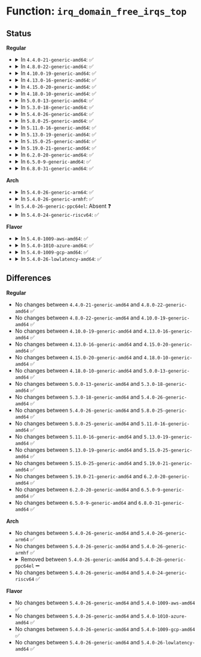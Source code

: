 # Function: <code>irq_domain_free_irqs_top</code>

## Status
<b>Regular</b>
<ul>
<li>
<details>
<summary>In <code>4.4.0-21-generic-amd64</code>: ✅</summary>

```c
void irq_domain_free_irqs_top(struct irq_domain * domain, unsigned int virq, unsigned int nr_irqs)
```

```json
{
  "name": "irq_domain_free_irqs_top",
  "collision_type": "Unique Global",
  "inline_type": "No",
  "funcs": [
    {
      "addr": 18446744071579766992,
      "name": "irq_domain_free_irqs_top",
      "external": true,
      "loc": "kernel/irq/irqdomain.c:1102",
      "file": "kernel/irq/irqdomain.c",
      "inline": "seen, unknown",
      "caller_inline": [],
      "caller_func": [
        "kernel/irq/msi.c:msi_domain_free",
        "kernel/irq/msi.c:msi_domain_alloc"
      ]
    }
  ],
  "symbols": [
    {
      "addr": 18446744071579766992,
      "name": "irq_domain_free_irqs_top",
      "section": ".text",
      "bind": "STB_GLOBAL",
      "size": 92
    }
  ]
}
```
</details>
</li>
<li>
<details>
<summary>In <code>4.8.0-22-generic-amd64</code>: ✅</summary>

```c
void irq_domain_free_irqs_top(struct irq_domain * domain, unsigned int virq, unsigned int nr_irqs)
```

```json
{
  "name": "irq_domain_free_irqs_top",
  "collision_type": "Unique Global",
  "inline_type": "No",
  "funcs": [
    {
      "addr": 18446744071579789760,
      "name": "irq_domain_free_irqs_top",
      "external": true,
      "loc": "kernel/irq/irqdomain.c:1154",
      "file": "kernel/irq/irqdomain.c",
      "inline": "seen, unknown",
      "caller_inline": [],
      "caller_func": [
        "kernel/irq/msi.c:msi_domain_free",
        "kernel/irq/msi.c:msi_domain_alloc"
      ]
    }
  ],
  "symbols": [
    {
      "addr": 18446744071579789760,
      "name": "irq_domain_free_irqs_top",
      "section": ".text",
      "bind": "STB_GLOBAL",
      "size": 92
    }
  ]
}
```
</details>
</li>
<li>
<details>
<summary>In <code>4.10.0-19-generic-amd64</code>: ✅</summary>

```c
void irq_domain_free_irqs_top(struct irq_domain * domain, unsigned int virq, unsigned int nr_irqs)
```

```json
{
  "name": "irq_domain_free_irqs_top",
  "collision_type": "Unique Global",
  "inline_type": "No",
  "funcs": [
    {
      "addr": 18446744071579816880,
      "name": "irq_domain_free_irqs_top",
      "external": true,
      "loc": "kernel/irq/irqdomain.c:1180",
      "file": "kernel/irq/irqdomain.c",
      "inline": "seen, unknown",
      "caller_inline": [],
      "caller_func": [
        "kernel/irq/msi.c:msi_domain_free",
        "kernel/irq/msi.c:msi_domain_alloc"
      ]
    }
  ],
  "symbols": [
    {
      "addr": 18446744071579816880,
      "name": "irq_domain_free_irqs_top",
      "section": ".text",
      "bind": "STB_GLOBAL",
      "size": 92
    }
  ]
}
```
</details>
</li>
<li>
<details>
<summary>In <code>4.13.0-16-generic-amd64</code>: ✅</summary>

```c
void irq_domain_free_irqs_top(struct irq_domain * domain, unsigned int virq, unsigned int nr_irqs)
```

```json
{
  "name": "irq_domain_free_irqs_top",
  "collision_type": "Unique Global",
  "inline_type": "No",
  "funcs": [
    {
      "addr": 18446744071579815472,
      "name": "irq_domain_free_irqs_top",
      "external": true,
      "loc": "kernel/irq/irqdomain.c:1349",
      "file": "kernel/irq/irqdomain.c",
      "inline": "seen, unknown",
      "caller_inline": [],
      "caller_func": [
        "arch/x86/kernel/apic/io_apic.c:mp_irqdomain_free",
        "kernel/irq/msi.c:msi_domain_free",
        "kernel/irq/msi.c:msi_domain_alloc"
      ]
    }
  ],
  "symbols": [
    {
      "addr": 18446744071579815472,
      "name": "irq_domain_free_irqs_top",
      "section": ".text",
      "bind": "STB_GLOBAL",
      "size": 92
    }
  ]
}
```
</details>
</li>
<li>
<details>
<summary>In <code>4.15.0-20-generic-amd64</code>: ✅</summary>

```c
void irq_domain_free_irqs_top(struct irq_domain * domain, unsigned int virq, unsigned int nr_irqs)
```

```json
{
  "name": "irq_domain_free_irqs_top",
  "collision_type": "Unique Global",
  "inline_type": "No",
  "funcs": [
    {
      "addr": 18446744071579850864,
      "name": "irq_domain_free_irqs_top",
      "external": true,
      "loc": "kernel/irq/irqdomain.c:1349",
      "file": "kernel/irq/irqdomain.c",
      "inline": "seen, unknown",
      "caller_inline": [],
      "caller_func": [
        "arch/x86/kernel/apic/io_apic.c:mp_irqdomain_free",
        "kernel/irq/msi.c:msi_domain_free",
        "kernel/irq/msi.c:msi_domain_alloc"
      ]
    }
  ],
  "symbols": [
    {
      "addr": 18446744071579850864,
      "name": "irq_domain_free_irqs_top",
      "section": ".text",
      "bind": "STB_GLOBAL",
      "size": 92
    }
  ]
}
```
</details>
</li>
<li>
<details>
<summary>In <code>4.18.0-10-generic-amd64</code>: ✅</summary>

```c
void irq_domain_free_irqs_top(struct irq_domain * domain, unsigned int virq, unsigned int nr_irqs)
```

```json
{
  "name": "irq_domain_free_irqs_top",
  "collision_type": "Unique Global",
  "inline_type": "No",
  "funcs": [
    {
      "addr": 18446744071579884576,
      "name": "irq_domain_free_irqs_top",
      "external": true,
      "loc": "kernel/irq/irqdomain.c:1233",
      "file": "kernel/irq/irqdomain.c",
      "inline": "seen, unknown",
      "caller_inline": [],
      "caller_func": [
        "arch/x86/kernel/apic/io_apic.c:mp_irqdomain_free",
        "kernel/irq/msi.c:msi_domain_free",
        "kernel/irq/msi.c:msi_domain_alloc"
      ]
    }
  ],
  "symbols": [
    {
      "addr": 18446744071579884576,
      "name": "irq_domain_free_irqs_top",
      "section": ".text",
      "bind": "STB_GLOBAL",
      "size": 92
    }
  ]
}
```
</details>
</li>
<li>
<details>
<summary>In <code>5.0.0-13-generic-amd64</code>: ✅</summary>

```c
void irq_domain_free_irqs_top(struct irq_domain * domain, unsigned int virq, unsigned int nr_irqs)
```

```json
{
  "name": "irq_domain_free_irqs_top",
  "collision_type": "Unique Global",
  "inline_type": "No",
  "funcs": [
    {
      "addr": 18446744071579931632,
      "name": "irq_domain_free_irqs_top",
      "external": true,
      "loc": "kernel/irq/irqdomain.c:1233",
      "file": "kernel/irq/irqdomain.c",
      "inline": "seen, unknown",
      "caller_inline": [],
      "caller_func": [
        "arch/x86/kernel/apic/io_apic.c:mp_irqdomain_free",
        "kernel/irq/msi.c:msi_domain_free",
        "kernel/irq/msi.c:msi_domain_alloc"
      ]
    }
  ],
  "symbols": [
    {
      "addr": 18446744071579931632,
      "name": "irq_domain_free_irqs_top",
      "section": ".text",
      "bind": "STB_GLOBAL",
      "size": 92
    }
  ]
}
```
</details>
</li>
<li>
<details>
<summary>In <code>5.3.0-18-generic-amd64</code>: ✅</summary>

```c
void irq_domain_free_irqs_top(struct irq_domain * domain, unsigned int virq, unsigned int nr_irqs)
```

```json
{
  "name": "irq_domain_free_irqs_top",
  "collision_type": "Unique Global",
  "inline_type": "No",
  "funcs": [
    {
      "addr": 18446744071579970032,
      "name": "irq_domain_free_irqs_top",
      "external": true,
      "loc": "kernel/irq/irqdomain.c:1270",
      "file": "kernel/irq/irqdomain.c",
      "inline": "seen, unknown",
      "caller_inline": [],
      "caller_func": [
        "arch/x86/kernel/apic/io_apic.c:mp_irqdomain_free",
        "kernel/irq/msi.c:msi_domain_free",
        "kernel/irq/msi.c:msi_domain_alloc"
      ]
    }
  ],
  "symbols": [
    {
      "addr": 18446744071579970032,
      "name": "irq_domain_free_irqs_top",
      "section": ".text",
      "bind": "STB_GLOBAL",
      "size": 92
    }
  ]
}
```
</details>
</li>
<li>
<details>
<summary>In <code>5.4.0-26-generic-amd64</code>: ✅</summary>

```c
void irq_domain_free_irqs_top(struct irq_domain * domain, unsigned int virq, unsigned int nr_irqs)
```

```json
{
  "name": "irq_domain_free_irqs_top",
  "collision_type": "Unique Global",
  "inline_type": "No",
  "funcs": [
    {
      "addr": 18446744071580019840,
      "name": "irq_domain_free_irqs_top",
      "external": true,
      "loc": "kernel/irq/irqdomain.c:1272",
      "file": "kernel/irq/irqdomain.c",
      "inline": "seen, unknown",
      "caller_inline": [],
      "caller_func": [
        "kernel/irq/msi.c:msi_domain_free",
        "kernel/irq/msi.c:msi_domain_alloc"
      ]
    }
  ],
  "symbols": [
    {
      "addr": 18446744071580019840,
      "name": "irq_domain_free_irqs_top",
      "section": ".text",
      "bind": "STB_GLOBAL",
      "size": 92
    }
  ]
}
```
</details>
</li>
<li>
<details>
<summary>In <code>5.8.0-25-generic-amd64</code>: ✅</summary>

```c
void irq_domain_free_irqs_top(struct irq_domain * domain, unsigned int virq, unsigned int nr_irqs)
```

```json
{
  "name": "irq_domain_free_irqs_top",
  "collision_type": "Unique Global",
  "inline_type": "No",
  "funcs": [
    {
      "addr": 18446744071580069792,
      "name": "irq_domain_free_irqs_top",
      "external": true,
      "loc": "kernel/irq/irqdomain.c:1274",
      "file": "kernel/irq/irqdomain.c",
      "inline": "seen, unknown",
      "caller_inline": [],
      "caller_func": [
        "arch/x86/kernel/apic/io_apic.c:mp_irqdomain_free",
        "arch/x86/platform/uv/uv_irq.c:uv_domain_free",
        "kernel/irq/msi.c:msi_domain_free",
        "kernel/irq/msi.c:msi_domain_alloc"
      ]
    }
  ],
  "symbols": [
    {
      "addr": 18446744071580069792,
      "name": "irq_domain_free_irqs_top",
      "section": ".text",
      "bind": "STB_GLOBAL",
      "size": 92
    }
  ]
}
```
</details>
</li>
<li>
<details>
<summary>In <code>5.11.0-16-generic-amd64</code>: ✅</summary>

```c
void irq_domain_free_irqs_top(struct irq_domain * domain, unsigned int virq, unsigned int nr_irqs)
```

```json
{
  "name": "irq_domain_free_irqs_top",
  "collision_type": "Unique Global",
  "inline_type": "No",
  "funcs": [
    {
      "addr": 18446744071580052016,
      "name": "irq_domain_free_irqs_top",
      "external": true,
      "loc": "kernel/irq/irqdomain.c:1380",
      "file": "kernel/irq/irqdomain.c",
      "inline": "seen, unknown",
      "caller_inline": [],
      "caller_func": [
        "arch/x86/kernel/apic/io_apic.c:mp_irqdomain_free",
        "arch/x86/platform/uv/uv_irq.c:uv_domain_free",
        "kernel/irq/msi.c:msi_domain_free",
        "kernel/irq/msi.c:msi_domain_alloc",
        "drivers/iommu/amd/init.c:intcapxt_irqdomain_free"
      ]
    }
  ],
  "symbols": [
    {
      "addr": 18446744071580052016,
      "name": "irq_domain_free_irqs_top",
      "section": ".text",
      "bind": "STB_GLOBAL",
      "size": 92
    }
  ]
}
```
</details>
</li>
<li>
<details>
<summary>In <code>5.13.0-19-generic-amd64</code>: ✅</summary>

```c
void irq_domain_free_irqs_top(struct irq_domain * domain, unsigned int virq, unsigned int nr_irqs)
```

```json
{
  "name": "irq_domain_free_irqs_top",
  "collision_type": "Unique Global",
  "inline_type": "No",
  "funcs": [
    {
      "addr": 18446744071580052080,
      "name": "irq_domain_free_irqs_top",
      "external": true,
      "loc": "kernel/irq/irqdomain.c:1347",
      "file": "kernel/irq/irqdomain.c",
      "inline": "seen, unknown",
      "caller_inline": [],
      "caller_func": [
        "arch/x86/kernel/apic/io_apic.c:mp_irqdomain_free",
        "arch/x86/platform/uv/uv_irq.c:uv_domain_free",
        "kernel/irq/msi.c:msi_domain_free",
        "kernel/irq/msi.c:msi_domain_alloc",
        "drivers/iommu/amd/init.c:intcapxt_irqdomain_free"
      ]
    }
  ],
  "symbols": [
    {
      "addr": 18446744071580052080,
      "name": "irq_domain_free_irqs_top",
      "section": ".text",
      "bind": "STB_GLOBAL",
      "size": 92
    }
  ]
}
```
</details>
</li>
<li>
<details>
<summary>In <code>5.15.0-25-generic-amd64</code>: ✅</summary>

```c
void irq_domain_free_irqs_top(struct irq_domain * domain, unsigned int virq, unsigned int nr_irqs)
```

```json
{
  "name": "irq_domain_free_irqs_top",
  "collision_type": "Unique Global",
  "inline_type": "No",
  "funcs": [
    {
      "addr": 18446744071580184560,
      "name": "irq_domain_free_irqs_top",
      "external": true,
      "loc": "kernel/irq/irqdomain.c:1387",
      "file": "kernel/irq/irqdomain.c",
      "inline": "seen, unknown",
      "caller_inline": [],
      "caller_func": [
        "arch/x86/kernel/apic/io_apic.c:mp_irqdomain_free",
        "arch/x86/platform/uv/uv_irq.c:uv_domain_free",
        "kernel/irq/msi.c:msi_domain_free",
        "kernel/irq/msi.c:msi_domain_alloc",
        "drivers/iommu/amd/init.c:intcapxt_irqdomain_free"
      ]
    }
  ],
  "symbols": [
    {
      "addr": 18446744071580184560,
      "name": "irq_domain_free_irqs_top",
      "section": ".text",
      "bind": "STB_GLOBAL",
      "size": 92
    }
  ]
}
```
</details>
</li>
<li>
<details>
<summary>In <code>5.19.0-21-generic-amd64</code>: ✅</summary>

```c
void irq_domain_free_irqs_top(struct irq_domain * domain, unsigned int virq, unsigned int nr_irqs)
```

```json
{
  "name": "irq_domain_free_irqs_top",
  "collision_type": "Unique Global",
  "inline_type": "No",
  "funcs": [
    {
      "addr": 18446744071580333072,
      "name": "irq_domain_free_irqs_top",
      "external": true,
      "loc": "kernel/irq/irqdomain.c:1390",
      "file": "kernel/irq/irqdomain.c",
      "inline": "seen, unknown",
      "caller_inline": [],
      "caller_func": [
        "arch/x86/kernel/apic/io_apic.c:mp_irqdomain_free",
        "arch/x86/platform/uv/uv_irq.c:uv_domain_free",
        "kernel/irq/msi.c:msi_domain_free",
        "kernel/irq/msi.c:msi_domain_alloc",
        "drivers/iommu/amd/init.c:intcapxt_irqdomain_free"
      ]
    }
  ],
  "symbols": [
    {
      "addr": 18446744071580333072,
      "name": "irq_domain_free_irqs_top",
      "section": ".text",
      "bind": "STB_GLOBAL",
      "size": 106
    }
  ]
}
```
</details>
</li>
<li>
<details>
<summary>In <code>6.2.0-20-generic-amd64</code>: ✅</summary>

```c
void irq_domain_free_irqs_top(struct irq_domain * domain, unsigned int virq, unsigned int nr_irqs)
```

```json
{
  "name": "irq_domain_free_irqs_top",
  "collision_type": "Unique Global",
  "inline_type": "No",
  "funcs": [
    {
      "addr": 18446744071580549632,
      "name": "irq_domain_free_irqs_top",
      "external": true,
      "loc": "kernel/irq/irqdomain.c:1450",
      "file": "kernel/irq/irqdomain.c",
      "inline": "seen, unknown",
      "caller_inline": [],
      "caller_func": [
        "arch/x86/kernel/apic/io_apic.c:mp_irqdomain_free",
        "arch/x86/platform/uv/uv_irq.c:uv_domain_free",
        "kernel/irq/msi.c:msi_domain_free",
        "kernel/irq/msi.c:msi_domain_alloc",
        "drivers/iommu/amd/init.c:intcapxt_irqdomain_free"
      ]
    }
  ],
  "symbols": [
    {
      "addr": 18446744071580549632,
      "name": "irq_domain_free_irqs_top",
      "section": ".text",
      "bind": "STB_GLOBAL",
      "size": 106
    }
  ]
}
```
</details>
</li>
<li>
<details>
<summary>In <code>6.5.0-9-generic-amd64</code>: ✅</summary>

```c
void irq_domain_free_irqs_top(struct irq_domain * domain, unsigned int virq, unsigned int nr_irqs)
```

```json
{
  "name": "irq_domain_free_irqs_top",
  "collision_type": "Unique Global",
  "inline_type": "No",
  "funcs": [
    {
      "addr": 18446744071580623040,
      "name": "irq_domain_free_irqs_top",
      "external": true,
      "loc": "kernel/irq/irqdomain.c:1429",
      "file": "kernel/irq/irqdomain.c",
      "inline": "seen, unknown",
      "caller_inline": [],
      "caller_func": [
        "arch/x86/kernel/apic/io_apic.c:mp_irqdomain_free",
        "arch/x86/platform/uv/uv_irq.c:uv_domain_free",
        "kernel/irq/msi.c:msi_domain_free",
        "kernel/irq/msi.c:msi_domain_alloc",
        "drivers/iommu/amd/init.c:intcapxt_irqdomain_free"
      ]
    }
  ],
  "symbols": [
    {
      "addr": 18446744071580623040,
      "name": "irq_domain_free_irqs_top",
      "section": ".text",
      "bind": "STB_GLOBAL",
      "size": 106
    }
  ]
}
```
</details>
</li>
<li>
<details>
<summary>In <code>6.8.0-31-generic-amd64</code>: ✅</summary>

```c
void irq_domain_free_irqs_top(struct irq_domain * domain, unsigned int virq, unsigned int nr_irqs)
```

```json
{
  "name": "irq_domain_free_irqs_top",
  "collision_type": "Unique Global",
  "inline_type": "No",
  "funcs": [
    {
      "addr": 18446744071580687984,
      "name": "irq_domain_free_irqs_top",
      "external": true,
      "loc": "kernel/irq/irqdomain.c:1429",
      "file": "kernel/irq/irqdomain.c",
      "inline": "seen, unknown",
      "caller_inline": [],
      "caller_func": [
        "arch/x86/kernel/apic/io_apic.c:mp_irqdomain_free",
        "arch/x86/platform/uv/uv_irq.c:uv_domain_free",
        "kernel/irq/msi.c:msi_domain_free",
        "kernel/irq/msi.c:msi_domain_alloc",
        "drivers/iommu/amd/init.c:intcapxt_irqdomain_free"
      ]
    }
  ],
  "symbols": [
    {
      "addr": 18446744071580687984,
      "name": "irq_domain_free_irqs_top",
      "section": ".text",
      "bind": "STB_GLOBAL",
      "size": 106
    }
  ]
}
```
</details>
</li>
</ul>
<b>Arch</b>
<ul>
<li>
<details>
<summary>In <code>5.4.0-26-generic-arm64</code>: ✅</summary>

```c
void irq_domain_free_irqs_top(struct irq_domain * domain, unsigned int virq, unsigned int nr_irqs)
```

```json
{
  "name": "irq_domain_free_irqs_top",
  "collision_type": "Unique Global",
  "inline_type": "No",
  "funcs": [
    {
      "addr": 18446603336491222760,
      "name": "irq_domain_free_irqs_top",
      "external": true,
      "loc": "kernel/irq/irqdomain.c:1272",
      "file": "kernel/irq/irqdomain.c",
      "inline": "seen, unknown",
      "caller_inline": [],
      "caller_func": [
        "kernel/irq/msi.c:msi_domain_free",
        "kernel/irq/msi.c:msi_domain_alloc"
      ]
    }
  ],
  "symbols": [
    {
      "addr": 18446603336491222760,
      "name": "irq_domain_free_irqs_top",
      "section": ".text",
      "bind": "STB_GLOBAL",
      "size": 136
    }
  ]
}
```
</details>
</li>
<li>
<details>
<summary>In <code>5.4.0-26-generic-armhf</code>: ✅</summary>

```c
void irq_domain_free_irqs_top(struct irq_domain * domain, unsigned int virq, unsigned int nr_irqs)
```

```json
{
  "name": "irq_domain_free_irqs_top",
  "collision_type": "Unique Global",
  "inline_type": "No",
  "funcs": [
    {
      "addr": 3225237480,
      "name": "irq_domain_free_irqs_top",
      "external": true,
      "loc": "kernel/irq/irqdomain.c:1272",
      "file": "kernel/irq/irqdomain.c",
      "inline": "seen, unknown",
      "caller_inline": [],
      "caller_func": [
        "kernel/irq/msi.c:msi_domain_free",
        "kernel/irq/msi.c:msi_domain_alloc"
      ]
    }
  ],
  "symbols": [
    {
      "addr": 3225237480,
      "name": "irq_domain_free_irqs_top",
      "section": ".text",
      "bind": "STB_GLOBAL",
      "size": 108
    }
  ]
}
```
</details>
</li>
<li>
In <code>5.4.0-26-generic-ppc64el</code>: Absent ❓
</li>
<li>
<details>
<summary>In <code>5.4.0-24-generic-riscv64</code>: ✅</summary>

```c
void irq_domain_free_irqs_top(struct irq_domain * domain, unsigned int virq, unsigned int nr_irqs)
```

```json
{
  "name": "irq_domain_free_irqs_top",
  "collision_type": "Unique Global",
  "inline_type": "No",
  "funcs": [
    {
      "addr": 18446743936271758988,
      "name": "irq_domain_free_irqs_top",
      "external": true,
      "loc": "kernel/irq/irqdomain.c:1272",
      "file": "kernel/irq/irqdomain.c",
      "inline": "seen, unknown",
      "caller_inline": [],
      "caller_func": [
        "kernel/irq/msi.c:msi_domain_free",
        "kernel/irq/msi.c:msi_domain_alloc"
      ]
    }
  ],
  "symbols": [
    {
      "addr": 18446743936271758988,
      "name": "irq_domain_free_irqs_top",
      "section": ".text",
      "bind": "STB_GLOBAL",
      "size": 110
    }
  ]
}
```
</details>
</li>
</ul>
<b>Flavor</b>
<ul>
<li>
<details>
<summary>In <code>5.4.0-1009-aws-amd64</code>: ✅</summary>

```c
void irq_domain_free_irqs_top(struct irq_domain * domain, unsigned int virq, unsigned int nr_irqs)
```

```json
{
  "name": "irq_domain_free_irqs_top",
  "collision_type": "Unique Global",
  "inline_type": "No",
  "funcs": [
    {
      "addr": 18446744071579988576,
      "name": "irq_domain_free_irqs_top",
      "external": true,
      "loc": "kernel/irq/irqdomain.c:1272",
      "file": "kernel/irq/irqdomain.c",
      "inline": "seen, unknown",
      "caller_inline": [],
      "caller_func": [
        "kernel/irq/msi.c:msi_domain_free",
        "kernel/irq/msi.c:msi_domain_alloc"
      ]
    }
  ],
  "symbols": [
    {
      "addr": 18446744071579988576,
      "name": "irq_domain_free_irqs_top",
      "section": ".text",
      "bind": "STB_GLOBAL",
      "size": 92
    }
  ]
}
```
</details>
</li>
<li>
<details>
<summary>In <code>5.4.0-1010-azure-amd64</code>: ✅</summary>

```c
void irq_domain_free_irqs_top(struct irq_domain * domain, unsigned int virq, unsigned int nr_irqs)
```

```json
{
  "name": "irq_domain_free_irqs_top",
  "collision_type": "Unique Global",
  "inline_type": "No",
  "funcs": [
    {
      "addr": 18446744071579926352,
      "name": "irq_domain_free_irqs_top",
      "external": true,
      "loc": "kernel/irq/irqdomain.c:1272",
      "file": "kernel/irq/irqdomain.c",
      "inline": "seen, unknown",
      "caller_inline": [],
      "caller_func": [
        "kernel/irq/msi.c:msi_domain_free",
        "kernel/irq/msi.c:msi_domain_alloc"
      ]
    }
  ],
  "symbols": [
    {
      "addr": 18446744071579926352,
      "name": "irq_domain_free_irqs_top",
      "section": ".text",
      "bind": "STB_GLOBAL",
      "size": 92
    }
  ]
}
```
</details>
</li>
<li>
<details>
<summary>In <code>5.4.0-1009-gcp-amd64</code>: ✅</summary>

```c
void irq_domain_free_irqs_top(struct irq_domain * domain, unsigned int virq, unsigned int nr_irqs)
```

```json
{
  "name": "irq_domain_free_irqs_top",
  "collision_type": "Unique Global",
  "inline_type": "No",
  "funcs": [
    {
      "addr": 18446744071579980112,
      "name": "irq_domain_free_irqs_top",
      "external": true,
      "loc": "kernel/irq/irqdomain.c:1272",
      "file": "kernel/irq/irqdomain.c",
      "inline": "seen, unknown",
      "caller_inline": [],
      "caller_func": [
        "kernel/irq/msi.c:msi_domain_free",
        "kernel/irq/msi.c:msi_domain_alloc"
      ]
    }
  ],
  "symbols": [
    {
      "addr": 18446744071579980112,
      "name": "irq_domain_free_irqs_top",
      "section": ".text",
      "bind": "STB_GLOBAL",
      "size": 92
    }
  ]
}
```
</details>
</li>
<li>
<details>
<summary>In <code>5.4.0-26-lowlatency-amd64</code>: ✅</summary>

```c
void irq_domain_free_irqs_top(struct irq_domain * domain, unsigned int virq, unsigned int nr_irqs)
```

```json
{
  "name": "irq_domain_free_irqs_top",
  "collision_type": "Unique Global",
  "inline_type": "No",
  "funcs": [
    {
      "addr": 18446744071580026752,
      "name": "irq_domain_free_irqs_top",
      "external": true,
      "loc": "kernel/irq/irqdomain.c:1272",
      "file": "kernel/irq/irqdomain.c",
      "inline": "seen, unknown",
      "caller_inline": [],
      "caller_func": [
        "kernel/irq/msi.c:msi_domain_free",
        "kernel/irq/msi.c:msi_domain_alloc"
      ]
    }
  ],
  "symbols": [
    {
      "addr": 18446744071580026752,
      "name": "irq_domain_free_irqs_top",
      "section": ".text",
      "bind": "STB_GLOBAL",
      "size": 92
    }
  ]
}
```
</details>
</li>
</ul>

## Differences
<b>Regular</b>
<ul>
<li>
No changes between <code>4.4.0-21-generic-amd64</code> and <code>4.8.0-22-generic-amd64</code> ✅
</li>
<li>
No changes between <code>4.8.0-22-generic-amd64</code> and <code>4.10.0-19-generic-amd64</code> ✅
</li>
<li>
No changes between <code>4.10.0-19-generic-amd64</code> and <code>4.13.0-16-generic-amd64</code> ✅
</li>
<li>
No changes between <code>4.13.0-16-generic-amd64</code> and <code>4.15.0-20-generic-amd64</code> ✅
</li>
<li>
No changes between <code>4.15.0-20-generic-amd64</code> and <code>4.18.0-10-generic-amd64</code> ✅
</li>
<li>
No changes between <code>4.18.0-10-generic-amd64</code> and <code>5.0.0-13-generic-amd64</code> ✅
</li>
<li>
No changes between <code>5.0.0-13-generic-amd64</code> and <code>5.3.0-18-generic-amd64</code> ✅
</li>
<li>
No changes between <code>5.3.0-18-generic-amd64</code> and <code>5.4.0-26-generic-amd64</code> ✅
</li>
<li>
No changes between <code>5.4.0-26-generic-amd64</code> and <code>5.8.0-25-generic-amd64</code> ✅
</li>
<li>
No changes between <code>5.8.0-25-generic-amd64</code> and <code>5.11.0-16-generic-amd64</code> ✅
</li>
<li>
No changes between <code>5.11.0-16-generic-amd64</code> and <code>5.13.0-19-generic-amd64</code> ✅
</li>
<li>
No changes between <code>5.13.0-19-generic-amd64</code> and <code>5.15.0-25-generic-amd64</code> ✅
</li>
<li>
No changes between <code>5.15.0-25-generic-amd64</code> and <code>5.19.0-21-generic-amd64</code> ✅
</li>
<li>
No changes between <code>5.19.0-21-generic-amd64</code> and <code>6.2.0-20-generic-amd64</code> ✅
</li>
<li>
No changes between <code>6.2.0-20-generic-amd64</code> and <code>6.5.0-9-generic-amd64</code> ✅
</li>
<li>
No changes between <code>6.5.0-9-generic-amd64</code> and <code>6.8.0-31-generic-amd64</code> ✅
</li>
</ul>
<b>Arch</b>
<ul>
<li>
No changes between <code>5.4.0-26-generic-amd64</code> and <code>5.4.0-26-generic-arm64</code> ✅
</li>
<li>
No changes between <code>5.4.0-26-generic-amd64</code> and <code>5.4.0-26-generic-armhf</code> ✅
</li>
<li>
<details>
<summary>Removed between <code>5.4.0-26-generic-amd64</code> and <code>5.4.0-26-generic-ppc64el</code> ➖</summary>

```c
void irq_domain_free_irqs_top(struct irq_domain * domain, unsigned int virq, unsigned int nr_irqs)
```
</details>
</li>
<li>
No changes between <code>5.4.0-26-generic-amd64</code> and <code>5.4.0-24-generic-riscv64</code> ✅
</li>
</ul>
<b>Flavor</b>
<ul>
<li>
No changes between <code>5.4.0-26-generic-amd64</code> and <code>5.4.0-1009-aws-amd64</code> ✅
</li>
<li>
No changes between <code>5.4.0-26-generic-amd64</code> and <code>5.4.0-1010-azure-amd64</code> ✅
</li>
<li>
No changes between <code>5.4.0-26-generic-amd64</code> and <code>5.4.0-1009-gcp-amd64</code> ✅
</li>
<li>
No changes between <code>5.4.0-26-generic-amd64</code> and <code>5.4.0-26-lowlatency-amd64</code> ✅
</li>
</ul>
